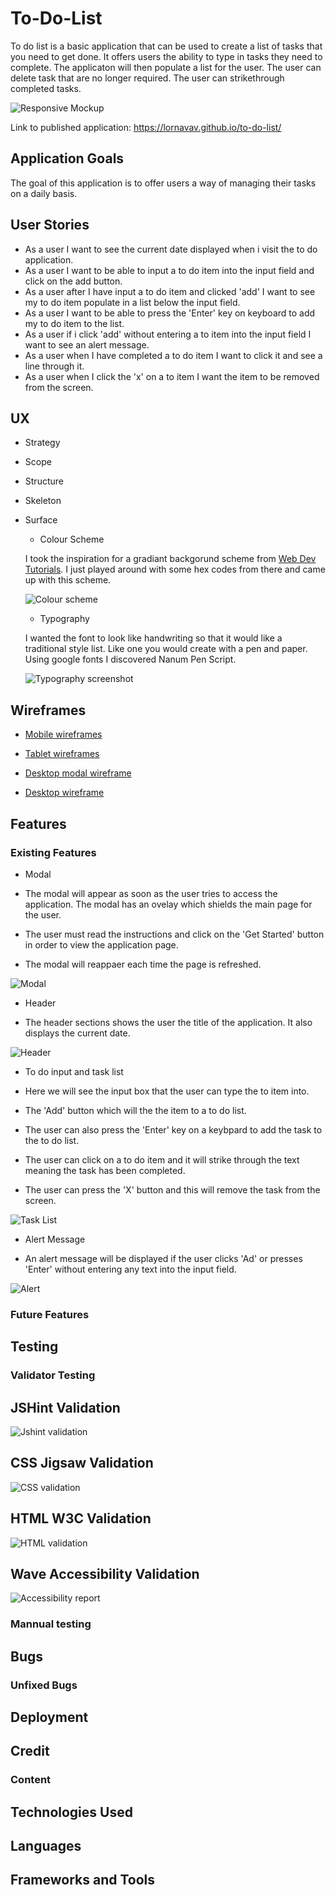 # To-Do-List

To do list is a basic application that can be used to create a list of tasks that you need to get done. It offers users the ability to type in tasks they need to complete. The applicaton will then populate a list for the user. The user can delete task that are no longer required. The user can strikethrough completed tasks.

![Responsive Mockup](documentation/images/responsive_screenshot.png)

Link to published application: https://lornavav.github.io/to-do-list/ 

## Application Goals

The goal of this application is to offer users a way of managing their tasks on a daily basis. 

## User Stories

 * As a user I want to see the current date displayed when i visit the to do application.
 * As a user I want to be able to input a to do item into the input field and click on the add button.
 * As a user after I have input a to do item and clicked 'add' I want to see my to do item populate in a list below the input field.
 * As a user I want to be able to press the 'Enter' key on keyboard to add my to do item to the list.
 * As a user if i click 'add' without entering a to item into the input field I want to see an alert message.
 * As a user when I have completed a to do item I want to click it and see a line through it.
 * As a user when I click the 'x' on a to item I want the item to be removed from the screen.
 

## UX

* Strategy

* Scope

* Structure

* Skeleton

* Surface

    * Colour Scheme

    I took the inspiration for a gradiant backgorund scheme from [Web Dev Tutorials](https://www.youtube.com/watch?v=H5tuwAO-_Kg). I just played around with some hex codes from there and came up with this scheme.
    
    ![Colour scheme](documentation/images/colour_scheme.png)

    * Typography 

    I wanted the font to look like handwriting so that it would like a traditional style list. Like one you would create with a pen and paper. Using google fonts I discovered Nanum Pen Script.

    ![Typography screenshot](documentation/images/typography_screenshot.PNG)
    

## Wireframes

* [Mobile wireframes](documentation/images/mobile_wireframes.png)

* [Tablet wireframes](documentation/images/tablet_wireframes.png)

* [Desktop modal wireframe](documentation/images/desktop_popup_wireframe.png)

* [Desktop wireframe](documentation/images/desktop_wireframe.png)

## Features

### Existing Features

* Modal
 
 * The modal will appear as soon as the user tries to access the application. The modal has an ovelay which shields the main page for the user. 
 * The user must read the instructions and click on the 'Get Started' button in order to view the application page.
 * The modal will reappaer each time the page is refreshed.

 ![Modal](documentation/images/modal.png)

* Header
 
 * The header sections shows the user the title of the application. It also displays the current date.

 ![Header](documentation/images/header.png)

* To do input and task list
 
 * Here we will see the input box that the user can type the to item into.
 * The 'Add' button which will the the item to a to do list.
 * The user can also press the 'Enter' key on a keybpard to add the task to the to do list.
 * The user can click on a to do item and it will strike through the text meaning the task has been completed.
 * The user can press the 'X' button and this will remove the task from the screen.

 ![Task List](documentation/images/task_list.png)

 * Alert Message

  * An alert message will be displayed if the user clicks 'Ad' or presses 'Enter' without entering any text into the input field.

  ![Alert](documentation/images/alert_message.PNG)

### Future Features

## Testing

### Validator Testing

## JSHint Validation

![Jshint validation](documentation/images/jshint_validation.png)

## CSS Jigsaw Validation

![CSS validation](documentation/images/css_jigsaw_validation.png)

## HTML W3C Validation

![HTML validation](documentation/images/html_w3c_validation.png)

## Wave Accessibility Validation

![Accessibility report](documentation/images/wave_accessibility_report.png)

### Mannual testing

## Bugs

### Unfixed Bugs

## Deployment

## Credit

### Content

## Technologies Used

## Languages

## Frameworks and Tools

